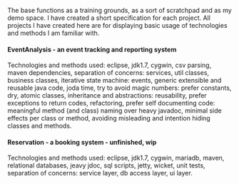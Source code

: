 The base functions as a training grounds, as a sort of scratchpad and as my demo space. 
I have created a short specification for each project. All projects I have created here 
are for displaying basic usage of technologies and methods I am familiar with.

#### EventAnalysis - an event tracking and reporting system
Technologies and methods used:
eclipse, jdk1.7, cygwin, csv parsing, maven dependencies, separation of concerns: services, util classes, business classes, 
iterative state machine: events, generic extensible and reusable java code, joda time, try to avoid magic numbers: prefer 
constants, dry, atomic classes, inheritance and abstractions: reusability, prefer exceptions to return codes, refactoring, 
prefer self documenting code: meaningful method (and class) naming over heavy javadoc, minimal side effects per 
class or method, avoiding misleading and intention hiding classes and methods.

#### Reservation - a booking system - unfinished, wip
Technologies and methods used:
eclipse, jdk1.7, cygwin, mariadb, maven, relational databases, jeavy jdoc, sql scripts, jetty, wicket, unit tests, 
separation of concerns: service layer, db access layer, ui layer.

